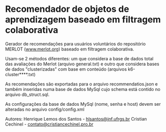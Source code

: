 # Recomendador de objetos de aprendizagem baseado em filtragem colaborativa

Gerador de recomendações para usuários voluntários do repositório MERLOT (www.merlot.org) baseado em filtragem colaborativa.

Usam-se 2 métodos diferentes: um que considera a base de dados total das avaliações do Merlot (arquivo general.txt) e outro que considera bases de dados "clusterizadas" com base em conteúdo (arquivos k6-cluster****.txt) 

As recomendações são exportadas para o arquivo recommendatios.json e também inseridas numa base de dados MySql cujo schema está contido no arquivo db_struct.sql.

As configurações da base de dados MySql (nome, senha e host) devem ser alteradas no arquivo config/config.xml

Autores: Henrique Lemos dos Santos - hlsantos@inf.ufrgs.br Cristian Cechinel - contato@cristiancechinel.pro.br
